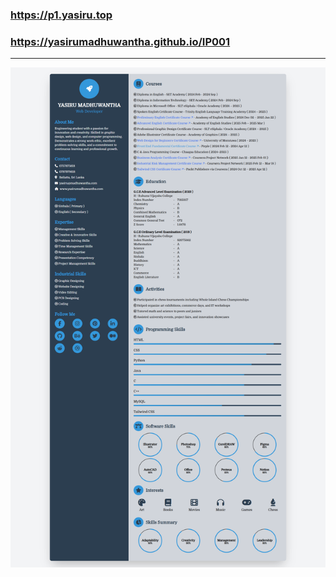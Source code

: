 ### https://p1.yasiru.top
### https://yasirumadhuwantha.github.io/IP001

---

![Screenshot 01](https://github.com/yasirumadhuwantha/IP001/blob/a9037401f9ae0e6dae12e20b954fdc3e3a0a3d71/screenshots/Full%20Page%20Screenshot%20-%20Desktop.png)
